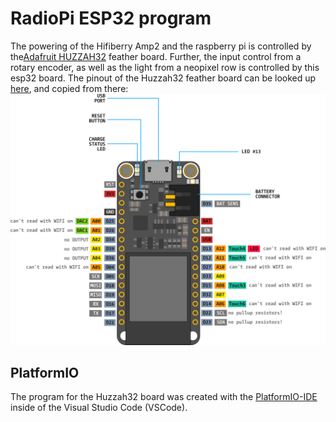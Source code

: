 RadioPi ESP32 program
=====================
The powering of the Hifiberry Amp2 and the raspberry pi is controlled by the[Adafruit HUZZAH32](https://www.adafruit.com/product/3405) feather board. Further, the input control from a rotary encoder, as well as the light from a neopixel row is controlled by this esp32 board. 
The pinout of the Huzzah32 feather board can be looked up [here](https://github.com/jango-fx/Adafruit-HUZZAH32-Feather-pinout), and copied from there:
![Adafruit-HUZZAH32-Feather-pinout](pictures/Adafruit-HUZZAH32-Feather-pinout.png)

PlatformIO
----------
The program for the Huzzah32 board was created with the [PlatformIO-IDE](https://platformio.org/) inside of the Visual Studio Code (VSCode).
